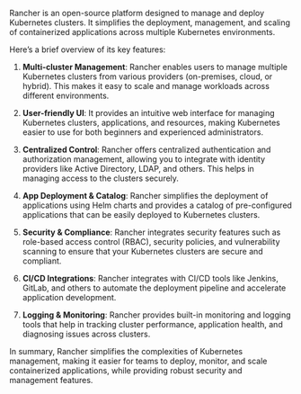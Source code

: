 Rancher is an open-source platform designed to manage and deploy Kubernetes clusters. It simplifies the deployment, management, and scaling of containerized applications across multiple Kubernetes environments. 

Here’s a brief overview of its key features:

1. **Multi-cluster Management**: Rancher enables users to manage multiple Kubernetes clusters from various providers (on-premises, cloud, or hybrid). This makes it easy to scale and manage workloads across different environments.

2. **User-friendly UI**: It provides an intuitive web interface for managing Kubernetes clusters, applications, and resources, making Kubernetes easier to use for both beginners and experienced administrators.

3. **Centralized Control**: Rancher offers centralized authentication and authorization management, allowing you to integrate with identity providers like Active Directory, LDAP, and others. This helps in managing access to the clusters securely.

4. **App Deployment & Catalog**: Rancher simplifies the deployment of applications using Helm charts and provides a catalog of pre-configured applications that can be easily deployed to Kubernetes clusters.

5. **Security & Compliance**: Rancher integrates security features such as role-based access control (RBAC), security policies, and vulnerability scanning to ensure that your Kubernetes clusters are secure and compliant.

6. **CI/CD Integrations**: Rancher integrates with CI/CD tools like Jenkins, GitLab, and others to automate the deployment pipeline and accelerate application development.

7. **Logging & Monitoring**: Rancher provides built-in monitoring and logging tools that help in tracking cluster performance, application health, and diagnosing issues across clusters.

In summary, Rancher simplifies the complexities of Kubernetes management, making it easier for teams to deploy, monitor, and scale containerized applications, while providing robust security and management features.